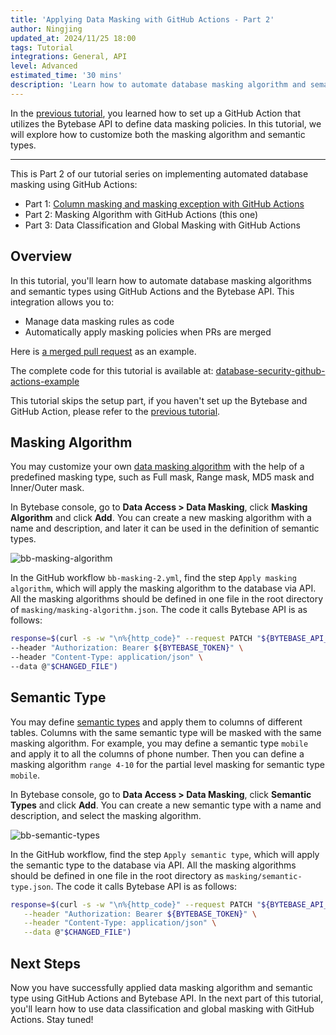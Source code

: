 ```yaml
---
title: 'Applying Data Masking with GitHub Actions - Part 2'
author: Ningjing
updated_at: 2024/11/25 18:00
tags: Tutorial
integrations: General, API
level: Advanced
estimated_time: '30 mins'
description: 'Learn how to automate database masking algorithm and semantic types using GitHub Actions and Bytebase API'
---
```


<IncludeBlock url="/docs/share/tutorials/api-preface"></IncludeBlock>

In the [previous tutorial](/docs/tutorials/github-action-data-masking-part1), you learned how to set up a GitHub Action that utilizes the Bytebase API to define data masking policies. In this tutorial, we will explore how to customize both the masking algorithm and semantic types.

---

This is Part 2 of our tutorial series on implementing automated database masking using GitHub Actions:

- Part 1: [Column masking and masking exception with GitHub Actions](/docs/tutorials/github-action-data-masking-part1)
- Part 2: Masking Algorithm with GitHub Actions (this one)
- Part 3: Data Classification and Global Masking with GitHub Actions

## Overview

In this tutorial, you'll learn how to automate database masking algorithms and semantic types using GitHub Actions and the Bytebase API. This integration allows you to:

- Manage data masking rules as code
- Automatically apply masking policies when PRs are merged

Here is [a merged pull request](https://github.com/bytebase/database-security-github-actions-example/pull/18) as an example.

<HintBlock type="info">

The complete code for this tutorial is available at: [database-security-github-actions-example](https://github.com/bytebase/database-security-github-actions-example)

</HintBlock>

This tutorial skips the setup part, if you haven't set up the Bytebase and GitHub Action, please refer to the [previous tutorial](/docs/tutorials/github-action-data-masking-part1).

## Masking Algorithm

You may customize your own [data masking algorithm](/docs/security/data-masking/masking-algorithm/) with the help of a predefined masking type, such as Full mask, Range mask, MD5 mask and Inner/Outer mask.

In Bytebase console, go to **Data Access > Data Masking**, click **Masking Algorithm** and click **Add**. You can create a new masking algorithm with a name and description, and later it can be used in the definition of semantic types.

   ![bb-masking-algorithm](/content/docs/tutorials/github-action-data-masking-part2/bb-masking-algorithm.webp)

In the GitHub workflow `bb-masking-2.yml`, find the step `Apply masking algorithm`, which will apply the masking algorithm to the database via API. All the masking algorithms should be defined in one file in the root directory of `masking/masking-algorithm.json`. The code it calls Bytebase API is as follows:

```bash
response=$(curl -s -w "\n%{http_code}" --request PATCH "${BYTEBASE_API_URL}/settings/bb.workspace.masking-algorithm?allow_missing=true" \
--header "Authorization: Bearer ${BYTEBASE_TOKEN}" \
--header "Content-Type: application/json" \
--data @"$CHANGED_FILE")
```

## Semantic Type

You may define [semantic types](/docs/security/data-masking/semantic-types/) and apply them to columns of different tables. Columns with the same semantic type will be masked with the same masking algorithm. For example, you may define a semantic type `mobile` and apply it to all the columns of phone number. Then you can define a masking algorithm `range 4-10` for the partial level masking for semantic type `mobile`.

In Bytebase console, go to **Data Access > Data Masking**, click **Semantic Types** and click **Add**. You can create a new semantic type with a name and description, and select the masking algorithm.

   ![bb-semantic-types](/content/docs/tutorials/github-action-data-masking-part2/bb-semantic-types.webp)

In the GitHub workflow, find the step `Apply semantic type`, which will apply the semantic type to the database via API. All the masking algorithms should be defined in one file in the root directory as `masking/semantic-type.json`. The code it calls Bytebase API is as follows:

```bash
response=$(curl -s -w "\n%{http_code}" --request PATCH "${BYTEBASE_API_URL}/settings/bb.workspace.semantic-types?allow_missing=true" \
   --header "Authorization: Bearer ${BYTEBASE_TOKEN}" \
   --header "Content-Type: application/json" \
   --data @"$CHANGED_FILE")
```

## Next Steps

Now you have successfully applied data masking algorithm and semantic type using GitHub Actions and Bytebase API. In the next part of this tutorial, you'll learn how to use data classification and global masking with GitHub Actions. Stay tuned!

